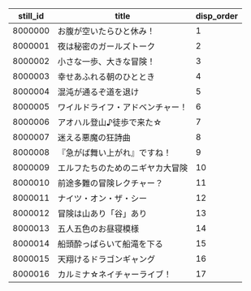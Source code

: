 |still_id|title|disp_order|
| --- | --- | --- |
|8000000|お腹が空いたらひと休み！|1|
|8000001|夜は秘密のガールズトーク|2|
|8000002|⼩さな⼀歩、⼤きな冒険！|3|
|8000003|幸せあふれる朝のひととき|4|
|8000004|混沌が通るぞ道を退け|5|
|8000005|ワイルドライフ・アドベンチャー！|6|
|8000006|アオハル登⼭♪徒歩で来た☆|7|
|8000007|迷える悪魔の狂詩曲|8|
|8000008|『急がば舞い上がれ』ですね！|9|
|8000009|エルフたちのためのニギヤカ大冒険|10|
|8000010|前途多難の冒険レクチャー？|11|
|8000011|ナイツ・オン・ザ・シー|12|
|8000012|冒険は山あり「谷」あり|13|
|8000013|五人五色のお昼寝模様|14|
|8000014|船頭酔っぱらいて船滝を下る|15|
|8000015|天翔けるドラゴンギャング|16|
|8000016|カルミナ☆ネイチャーライブ！|17|